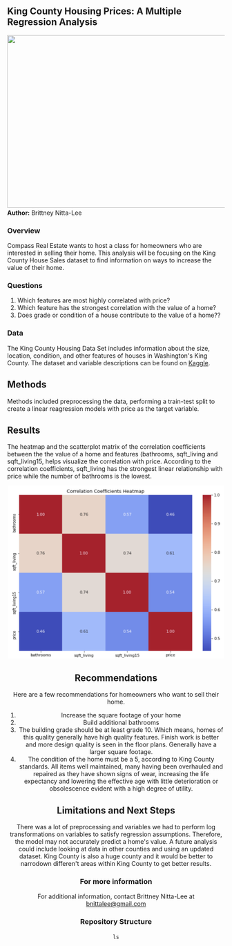 ## King County Housing Prices: A Multiple Regression Analysis
<img src="https://github.com/bnittalee/KC-Housing-Price-Project/blob/main/Images/stephen-plopper-UmEYn_GYqFo-unsplash.jpg" width="1000" height="400">
<b>Author:</b> Brittney Nitta-Lee 

### Overview
Compass Real Estate wants to host a class for homeowners who are interested in selling their home. This analysis will be focusing on the King County House Sales dataset to find information on ways to increase the value of their home. 

### Questions
1. Which features are most highly correlated with price?
2. Which feature has the strongest correlation with the value of a home?
3. Does grade or condition of a house contribute to the value of a home??

### Data
The King County Housing Data Set includes information about the size, location, condition, and other features of houses in Washington's King County. The dataset and variable descriptions can be found on <a href ="https://www.kaggle.com/harlfoxem/housesalesprediction">Kaggle</a>.

## Methods
Methods included preprocessing the data, performing a train-test split to create a linear reagression models with price as the target variable.

## Results
The heatmap and the scatterplot matrix of the correlation coefficients between the the value of a home and features (bathrooms, sqft_living and sqft_living15, helps visualize the correlation with price. According to the correlation coefficients, sqft_living has the strongest linear relationship with price while the number of bathrooms is the lowest.
<br><center><img src="https://github.com/bnittalee/KC-Housing-Price-Project/blob/main/Images/heat-map.png" width="500" height="400"></br> 

## Recommendations 
Here are a few recommendations for homeowners who want to sell their home. 
1. Increase the square footage of your home 
2. Build additional bathrooms 
3. The building grade should be at least grade 10. Which means, homes of this quality generally have high quality features. Finish work is better and more design quality is seen in the floor plans. Generally have a larger square footage. 
4. The condition of the home must be a 5, according to King County standards. All items well maintained, many having been overhauled and repaired as they have shown signs of wear, increasing the life expectancy and lowering the effective age with little deterioration or obsolescence evident with a high degree of utility.

## Limitations and Next Steps
There was a lot of preprocessing and variables we had to perform log transformations on variables to satisfy regression assumptions. Therefore, the model may not accurately predict a home's value. A future analysis could include looking at data in other counties and using an updated dataset. King County is also a huge county and it would be better to narrodown differen't areas within King County to get better results.

### For more information
For additional information, contact Brittney Nitta-Lee at bnittalee@gmail.com 

### Repository Structure
```
ls
```

